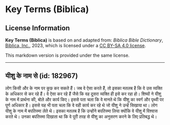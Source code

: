# Key Terms (Biblica)

## License Information

**Key Terms (Biblica)** is based on and adapted from: _Biblica Bible Dictionary_, [Biblica, Inc.](https://www.biblica.com/), 2023, which is licensed under a [CC BY-SA 4.0 license](https://creativecommons.org/licenses/by-sa/4.0/legalcode.en).

This markdown version is provided under the same license.



--------------------------------

## यीशु के नाम से (id: 182967)

लोग किसी और के नाम पर कुछ कर सकते हैं। जब वे ऐसा करते हैं, तो इसका मतलब है कि वे उस व्यक्ति के अधिकार से कर रहे हैं। वे ऐसा कर रहे हैं जैसे कि वह दूसरा व्यक्ति ही इसे कर रहा हो। शिष्यों ने यीशु के नाम में प्रार्थना की, बोले और कार्य किए। इससे पता चला कि वे मानते थे कि यीशु का स्वर्ग और पृथ्वी पर पूर्ण अधिकार है। इससे यह भी पता चला कि वे वही कार्य कर रहे थे जो यीशु ने उन्हें सिखाया था। लोग यीशु के नाम में बपतिस्मा लेते थे। इसका मतलब है कि उन्होंने बपतिस्मा लिया क्योंकि वे यीशु में विश्वास करते थे। उनका बपतिस्मा दिखाता था कि वे पूरी तरह से यीशु का अनुसरण करने के लिए प्रतिबद्ध थे।


